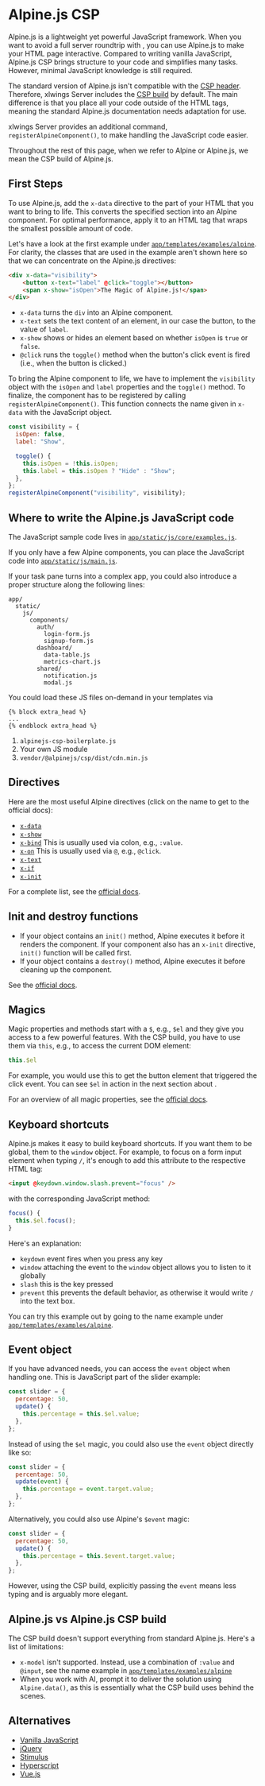 # Alpine.js CSP

Alpine.js is a lightweight yet powerful JavaScript framework. When you want to avoid a full server roundtrip with [](htmx.md), you can use Alpine.js to make your HTML page interactive. Compared to writing vanilla JavaScript, Alpine.js CSP brings structure to your code and simplifies many tasks. However, minimal JavaScript knowledge is still required.

The standard version of Alpine.js isn't compatible with the [CSP header](https://developer.mozilla.org/en-US/docs/Web/HTTP/CSP). Therefore, xlwings Server includes the [CSP build](https://alpinejs.dev/advanced/csp) by default. The main difference is that you place all your code outside of the HTML tags, meaning the standard Alpine.js documentation needs adaptation for use.

xlwings Server provides an additional command, `registerAlpineComponent()`, to make handling the JavaScript code easier.

Throughout the rest of this page, when we refer to Alpine or Alpine.js, we mean the CSP build of Alpine.js.

## First Steps

To use Alpine.js, add the `x-data` directive to the part of your HTML that you want to bring to life. This converts the specified section into an Alpine component. For optimal performance, apply it to an HTML tag that wraps the smallest possible amount of code.

Let's have a look at the first example under [`app/templates/examples/alpine`](https://github.com/xlwings/xlwings-server/tree/main/app/templates/examples/alpine). For clarity, the [](bootstrap.md) classes that are used in the example aren't shown here so that we can concentrate on the Alpine.js directives:

```html
<div x-data="visibility">
    <button x-text="label" @click="toggle"></button>
    <span x-show="isOpen">The Magic of Alpine.js!</span>
</div>
```

- `x-data` turns the `div` into an Alpine component.
- `x-text` sets the text content of an element, in our case the button, to the value of `label`.
- `x-show` shows or hides an element based on whether `isOpen` is `true` or `false`.
- `@click` runs the `toggle()` method when the button's click event is fired (i.e., when the button is clicked.)

To bring the Alpine component to life, we have to implement the `visibility` object with the `isOpen` and `label` properties and the `toggle()` method. To finalize, the component has to be registered by calling `registerAlpineComponent()`. This function connects the name given in `x-data` with the JavaScript object.

```js
const visibility = {
  isOpen: false,
  label: "Show",

  toggle() {
    this.isOpen = !this.isOpen;
    this.label = this.isOpen ? "Hide" : "Show";
  },
};
registerAlpineComponent("visibility", visibility);
```

## Where to write the Alpine.js JavaScript code

The JavaScript sample code lives in [`app/static/js/core/examples.js`](https://github.com/xlwings/xlwings-server/blob/main/app/static/js/core/examples.js).

If you only have a few Alpine components, you can place the JavaScript code into [`app/static/js/main.js`](https://github.com/xlwings/xlwings-server/blob/main/app/static/js/main.js).

If your task pane turns into a complex app, you could also introduce a proper structure along the following lines:

```none
app/
  static/
    js/
      components/
        auth/
          login-form.js
          signup-form.js
        dashboard/
          data-table.js
          metrics-chart.js
        shared/
          notification.js
          modal.js
```

You could load these JS files on-demand in your templates via

```jinja
{% block extra_head %}
...
{% endblock extra_head %}
```

1. `alpinejs-csp-boilerplate.js`
2. Your own JS module
3. `vendor/@alpinejs/csp/dist/cdn.min.js`

## Directives

Here are the most useful Alpine directives (click on the name to get to the official docs):

- [`x-data`](https://alpinejs.dev/directives/data)
- [`x-show`](https://alpinejs.dev/directives/show)
- [`x-bind`](https://alpinejs.dev/directives/bind) This is usually used via colon, e.g., `:value`.
- [`x-on`](https://alpinejs.dev/directives/on) This is usually used via `@`, e.g., `@click`.
- [`x-text`](https://alpinejs.dev/directives/text)
- [`x-if`](https://alpinejs.dev/directives/if)
- [`x-init`](https://alpinejs.dev/directives/init)

For a complete list, see the [official docs]().

## Init and destroy functions

- If your object contains an `init()` method, Alpine executes it before it renders the component. If your component also has an `x-init` directive, `init()` function will be called first.
- If your object contains a `destroy()` method, Alpine executes it before cleaning up the component.

See the [official docs](https://alpinejs.dev/globals/alpine-data#init-functions).

## Magics

Magic properties and methods start with a `$`, e.g., `$el` and they give you access to a few powerful features. With the CSP build, you have to use them via `this`, e.g., to access the current DOM element:

```js
this.$el
```

For example, you would use this to get the button element that triggered the click event. You can see `$el` in action in the next section about [](#event-object).

For an overview of all magic properties, see the [official docs](https://alpinejs.dev/magics/el).

## Keyboard shortcuts

Alpine.js makes it easy to build keyboard shortcuts. If you want them to be global, them to the `window` object. For example, to focus on a form input element when typing `/`, it's enough to add this attribute to the respective HTML tag:

```html
<input @keydown.window.slash.prevent="focus" />
```

with the corresponding JavaScript method:

```js
focus() {
  this.$el.focus();
}
```

Here's an explanation:

- `keydown` event fires when you press any key
- `window` attaching the event to the `window` object allows you to listen to it globally
- `slash` this is the key pressed
- `prevent` this prevents the default behavior, as otherwise it would write `/` into the text box.

You can try this example out by going to the name example under [`app/templates/examples/alpine`](https://github.com/xlwings/xlwings-server/tree/main/app/templates/examples/alpine).

## Event object

If you have advanced needs, you can access the `event` object when handling one. This is JavaScript part of the slider example:

```js
const slider = {
  percentage: 50,
  update() {
    this.percentage = this.$el.value;
  },
};
```

Instead of using the `$el` magic, you could also use the `event` object directly like so:

```js
const slider = {
  percentage: 50,
  update(event) {
    this.percentage = event.target.value;
  },
};
```

Alternatively, you could also use Alpine's `$event` magic:

```js
const slider = {
  percentage: 50,
  update() {
    this.percentage = this.$event.target.value;
  },
};
```

However, using the CSP build, explicitly passing the `event` means less typing and is arguably more elegant.

## Alpine.js vs Alpine.js CSP build

The CSP build doesn't support everything from standard Alpine.js. Here's a list of limitations:

- `x-model` isn't supported. Instead, use a combination of `:value` and `@input`, see the name example in [`app/templates/examples/alpine`](https://github.com/xlwings/xlwings-server/tree/main/app/templates/examples/alpine)
- When you work with AI, prompt it to deliver the solution using `Alpine.data()`, as this is essentially what the CSP build uses behind the scenes.

## Alternatives

- [Vanilla JavaScript](https://developer.mozilla.org/en-US/docs/Web/JavaScript)
- [jQuery](https://jquery.com/)
- [Stimulus](https://stimulus.hotwired.dev/)
- [Hyperscript](https://hyperscript.org/)
- [Vue.js](https://vuejs.org/guide/quick-start.html#using-vue-from-cdn)
